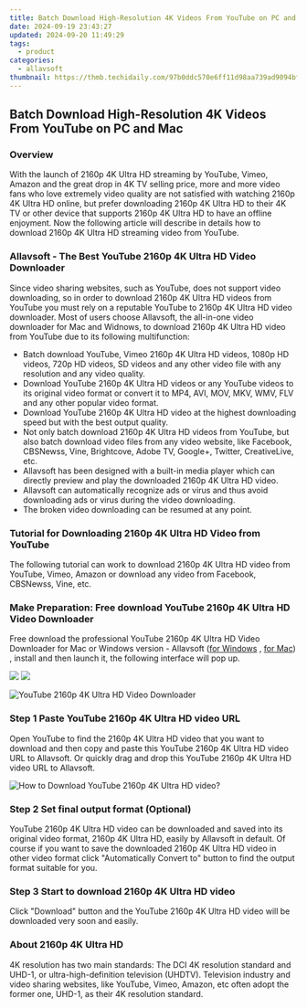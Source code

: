 ```yaml
---
title: Batch Download High-Resolution 4K Videos From YouTube on PC and Mac
date: 2024-09-19 23:43:27
updated: 2024-09-20 11:49:29
tags:
  - product
categories:
  - allavsoft
thumbnail: https://thmb.techidaily.com/97b0ddc570e6ff11d98aa739ad9094bf8b6916f3ca7d54eab5f1d4007ba674c0.JPG
---
```


## Batch Download High-Resolution 4K Videos From YouTube on PC and Mac

### Overview

With the launch of 2160p 4K Ultra HD streaming by YouTube, Vimeo, Amazon and the great drop in 4K TV selling price, more and more video fans who love extremely video quality are not satisfied with watching 2160p 4K Ultra HD online, but prefer downloading 2160p 4K Ultra HD to their 4K TV or other device that supports 2160p 4K Ultra HD to have an offline enjoyment. Now the following article will describe in details how to download 2160p 4K Ultra HD streaming video from YouTube.

### Allavsoft - The Best YouTube 2160p 4K Ultra HD Video Downloader

Since video sharing websites, such as YouTube, does not support video downloading, so in order to download 2160p 4K Ultra HD videos from YouTube you must rely on a reputable YouTube to 2160p 4K Ultra HD video downloader. Most of users choose Allavsoft, the all-in-one video downloader for Mac and Widnows, to download 2160p 4K Ultra HD video from YouTube due to its following multifunction:

* Batch download YouTube, Vimeo 2160p 4K Ultra HD videos, 1080p HD videos, 720p HD videos, SD videos and any other video file with any resolution and any video quality.
* Download YouTube 2160p 4K Ultra HD videos or any YouTube videos to its original video format or convert it to MP4, AVI, MOV, MKV, WMV, FLV and any other popular video format.
* Download YouTube 2160p 4K Ultra HD video at the highest downloading speed but with the best output quality.
* Not only batch download 2160p 4K Ultra HD videos from YouTube, but also batch download video files from any video website, like Facebook, CBSNewss, Vine, Brightcove, Adobe TV, Google+, Twitter, CreativeLive, etc.
* Allavsoft has been designed with a built-in media player which can directly preview and play the downloaded 2160p 4K Ultra HD video.
* Allavsoft can automatically recognize ads or virus and thus avoid downloading ads or virus during the video downloading.
* The broken video downloading can be resumed at any point.

### Tutorial for Downloading 2160p 4K Ultra HD Video from YouTube

The following tutorial can work to download 2160p 4K Ultra HD video from YouTube, Vimeo, Amazon or download any video from Facebook, CBSNewss, Vine, etc.

### Make Preparation: Free download YouTube 2160p 4K Ultra HD Video Downloader

Free download the professional YouTube 2160p 4K Ultra HD Video Downloader for Mac or Windows version - Allavsoft ([for Windows](https://tools.techidaily.com/allavsoft/products/) , [for Mac](https://tools.techidaily.com/allavsoft/products/)) , install and then launch it, the following interface will pop up.

[![](https://www.allavsoft.com/how-to/../images/how-to/free-download-win.jpg)](https://tools.techidaily.com/allavsoft/products/) [![](https://www.allavsoft.com/how-to/../images/how-to/free-download-mac.jpg)](https://tools.techidaily.com/allavsoft/products/)

![YouTube 2160p 4K Ultra HD Video Downloader](https://www.allavsoft.com/how-to/../images/allavsoft/screen-shot-600.jpg)

### Step 1 Paste YouTube 2160p 4K Ultra HD video URL

Open YouTube to find the 2160p 4K Ultra HD video that you want to download and then copy and paste this YouTube 2160p 4K Ultra HD video URL to Allavsoft. Or quickly drag and drop this YouTube 2160p 4K Ultra HD video URL to Allavsoft.

![How to Download YouTube 2160p 4K Ultra HD video?](https://www.allavsoft.com/how-to/../images/how-to/download-rtmp-video/download-rtmp-video.jpg)

### Step 2 Set final output format (Optional)

YouTube 2160p 4K Ultra HD video can be downloaded and saved into its original video format, 2160p 4K Ultra HD, easily by Allavsoft in default. Of course if you want to save the downloaded 2160p 4K Ultra HD video in other video format click "Automatically Convert to" button to find the output format suitable for you.

### Step 3 Start to download 2160p 4K Ultra HD video

Click "Download" button and the YouTube 2160p 4K Ultra HD video will be downloaded very soon and easily.

### About 2160p 4K Ultra HD

4K resolution has two main standards: The DCI 4K resolution standard and UHD-1, or ultra-high-definition television (UHDTV). Television industry and video sharing websites, like YouTube, Vimeo, Amazon, etc often adopt the former one, UHD-1, as their 4K resolution standard.

<ins class="adsbygoogle"
     style="display:block"
     data-ad-format="autorelaxed"
     data-ad-client="ca-pub-7571918770474297"
     data-ad-slot="1223367746"></ins>



<ins class="adsbygoogle"
     style="display:block"
     data-ad-client="ca-pub-7571918770474297"
     data-ad-slot="8358498916"
     data-ad-format="auto"
     data-full-width-responsive="true"></ins>
